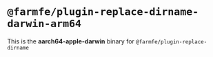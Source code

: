 # `@farmfe/plugin-replace-dirname-darwin-arm64`

This is the **aarch64-apple-darwin** binary for `@farmfe/plugin-replace-dirname`
